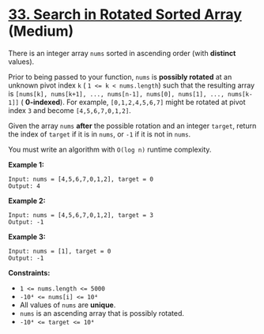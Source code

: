 # [33. Search in Rotated Sorted Array][link] (Medium)

[link]: https://leetcode.cn/problems/search-in-rotated-sorted-array/

There is an integer array `nums` sorted in ascending order (with **distinct** values).

Prior to being passed to your function, `nums` is **possibly rotated** at an unknown pivot index `k`
( `1 <= k < nums.length`) such that the resulting array is `[nums[k], nums[k+1], ..., nums[n-1],
nums[0], nums[1], ..., nums[k-1]]` ( **0-indexed**). For example, `[0,1,2,4,5,6,7]` might be rotated
at pivot index `3` and become `[4,5,6,7,0,1,2]`.

Given the array `nums` **after** the possible rotation and an integer `target`, return the index of
`target` if it is in  `nums`, or  `-1` if it is not in  `nums`.

You must write an algorithm with `O(log n)` runtime complexity.

**Example 1:**

```
Input: nums = [4,5,6,7,0,1,2], target = 0
Output: 4
```

**Example 2:**

```
Input: nums = [4,5,6,7,0,1,2], target = 3
Output: -1
```

**Example 3:**

```
Input: nums = [1], target = 0
Output: -1
```

**Constraints:**

- `1 <= nums.length <= 5000`
- `-10⁴ <= nums[i] <= 10⁴`
- All values of `nums` are **unique**.
- `nums` is an ascending array that is possibly rotated.
- `-10⁴ <= target <= 10⁴`
